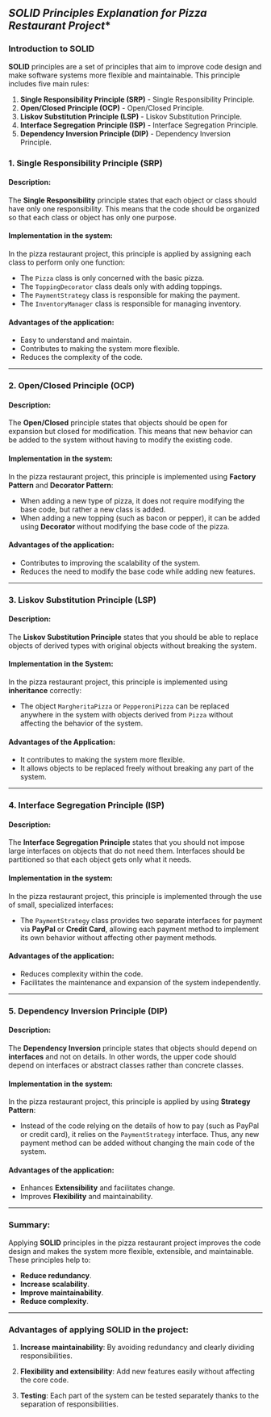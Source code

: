 
## *SOLID Principles Explanation for Pizza Restaurant Project**

### **Introduction to SOLID**
**SOLID** principles are a set of principles that aim to improve code design and make software systems more flexible and maintainable. This principle includes five main rules:
1. **Single Responsibility Principle (SRP)** - Single Responsibility Principle.
2. **Open/Closed Principle (OCP)** - Open/Closed Principle.
3. **Liskov Substitution Principle (LSP)** - Liskov Substitution Principle.
4. **Interface Segregation Principle (ISP)** - Interface Segregation Principle.
5. **Dependency Inversion Principle (DIP)** - Dependency Inversion Principle.

### 1. **Single Responsibility Principle (SRP)**

#### **Description:**
The **Single Responsibility** principle states that each object or class should have only one responsibility. This means that the code should be organized so that each class or object has only one purpose.

#### **Implementation in the system:**
In the pizza restaurant project, this principle is applied by assigning each class to perform only one function:
- The `Pizza` class is only concerned with the basic pizza.
- The `ToppingDecorator` class deals only with adding toppings.
- The `PaymentStrategy` class is responsible for making the payment.
- The `InventoryManager` class is responsible for managing inventory.

#### **Advantages of the application:**
- Easy to understand and maintain.
- Contributes to making the system more flexible.
- Reduces the complexity of the code.

---

### 2. **Open/Closed Principle (OCP)**

#### **Description:**
The **Open/Closed** principle states that objects should be open for expansion but closed for modification. This means that new behavior can be added to the system without having to modify the existing code.

#### **Implementation in the system:**
In the pizza restaurant project, this principle is implemented using **Factory Pattern** and **Decorator Pattern**:
- When adding a new type of pizza, it does not require modifying the base code, but rather a new class is added.
- When adding a new topping (such as bacon or pepper), it can be added using **Decorator** without modifying the base code of the pizza.

#### **Advantages of the application:**
- Contributes to improving the scalability of the system.
- Reduces the need to modify the base code while adding new features.

---

### 3. **Liskov Substitution Principle (LSP)**

#### **Description:**
The **Liskov Substitution Principle** states that you should be able to replace objects of derived types with original objects without breaking the system.

#### **Implementation in the System:**
In the pizza restaurant project, this principle is implemented using **inheritance** correctly:
- The object `MargheritaPizza` or `PepperoniPizza` can be replaced anywhere in the system with objects derived from `Pizza` without affecting the behavior of the system.

#### **Advantages of the Application:**
- It contributes to making the system more flexible.
- It allows objects to be replaced freely without breaking any part of the system.

---
### 4. **Interface Segregation Principle (ISP)**

#### **Description:**
The **Interface Segregation Principle** states that you should not impose large interfaces on objects that do not need them. Interfaces should be partitioned so that each object gets only what it needs.

#### **Implementation in the system:**
In the pizza restaurant project, this principle is implemented through the use of small, specialized interfaces:
- The `PaymentStrategy` class provides two separate interfaces for payment via **PayPal** or **Credit Card**, allowing each payment method to implement its own behavior without affecting other payment methods.

#### **Advantages of the application:**
- Reduces complexity within the code.
- Facilitates the maintenance and expansion of the system independently.

---

### 5. **Dependency Inversion Principle (DIP)**

#### **Description:**
The **Dependency Inversion** principle states that objects should depend on **interfaces** and not on details. In other words, the upper code should depend on interfaces or abstract classes rather than concrete classes.

#### **Implementation in the system:**
In the pizza restaurant project, this principle is applied by using **Strategy Pattern**:
- Instead of the code relying on the details of how to pay (such as PayPal or credit card), it relies on the `PaymentStrategy` interface. Thus, any new payment method can be added without changing the main code of the system.

#### **Advantages of the application:**
- Enhances **Extensibility** and facilitates change.
- Improves **Flexibility** and maintainability.

---

### **Summary:**
Applying **SOLID** principles in the pizza restaurant project improves the code design and makes the system more flexible, extensible, and maintainable. These principles help to:

- **Reduce redundancy**.
- **Increase scalability**.
- **Improve maintainability**.
- **Reduce complexity**.

---

### **Advantages of applying SOLID in the project:**
1. **Increase maintainability**: By avoiding redundancy and clearly dividing responsibilities.
2. **Flexibility and extensibility**: Add new features easily without affecting the core code.

3. **Testing**: Each part of the system can be tested separately thanks to the separation of responsibilities.
